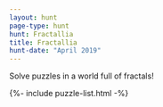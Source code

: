 ```yaml
---
layout: hunt
page-type: hunt
hunt: Fractallia
title: Fractallia
hunt-date: "April 2019"
---
```

<p class="puzzle-flavor">
Solve puzzles in a world full of fractals!
</p>

{%- include puzzle-list.html -%}